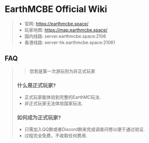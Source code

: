 # EarthMCBE Official Wiki

> + 官网: <https://earthmcbe.space/> 
> + 玩家地图: <https://map.earthmcbe.space/>
> + 国内线路: server.earthmcbe.space:2106
> + 香港线路: server-hk.earthmcbe.space:21061

## FAQ

> > 您若是第一次游玩则为非正式玩家
>
> ### 什么是正式玩家?
>
> + 正式玩家能体验到完整的EarthMC玩法.
> + 非正式玩家无法体验国家玩法.
> ### 如何成为正式玩家?
>
> + 只需加入QQ群或者Discord群来完成调查问卷以便于通过验证.
> + 过程完全免费，不收取任何费用.

